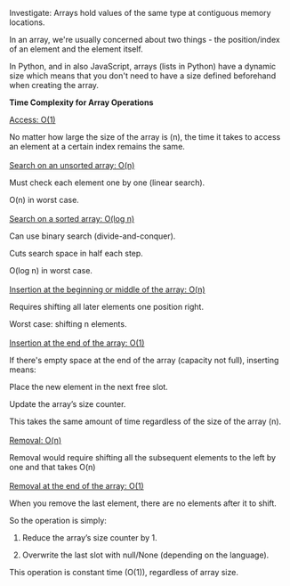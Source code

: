 Investigate:
Arrays hold values of the same type at contiguous memory
locations.

In an array, we're usually concerned about two things -
the position/index of an element and the element itself.

In Python, and in also JavaScript, arrays (lists in Python)
have a dynamic size which means that you don't need to have
a size defined beforehand when creating the array.

**Time Complexity for Array Operations**

<u>Access: O(1)</u>

No matter how large the size of the array is (n), the time it
takes to access an element at a certain index remains the same.
<br>
<br>
<u>Search on an unsorted array: O(n)</u>

Must check each element one by one (linear search).

O(n) in worst case.
<br>
<br>
<u>Search on a sorted array: O(log n)</u>

Can use binary search (divide-and-conquer).

Cuts search space in half each step.

O(log n) in worst case.
<br>
<br>
<u>Insertion at the beginning or middle of the array: O(n)</u>

Requires shifting all later elements one position right.

Worst case: shifting n elements.
<br>
<br>
<u>Insertion at the end of the array: O(1)</u>

If there's empty space at the end of the array
(capacity not full), inserting means:

Place the new element in the next free slot.

Update the array’s size counter.

This takes the same amount of time regardless of the size
of the array (n).
<br>
<br>
<u>Removal: O(n)</u>

Removal would require shifting all the subsequent elements
to the left by one and that takes O(n)
<br>
<br>
<u>Removal at the end of the array: O(1)</u>

When you remove the last element, there are no elements after
it to shift.

So the operation is simply:

1. Reduce the array’s size counter by 1.

2. Overwrite the last slot with null/None (depending on the language).

This operation is constant time (O(1)), regardless of array size.
